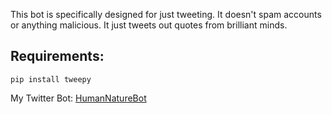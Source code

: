 This bot is specifically designed for just tweeting. It doesn't spam accounts or anything malicious. It just tweets out quotes from brilliant minds.

## Requirements:
```
pip install tweepy
```
My Twitter Bot: <a href="twitter.com/HumanNatureBot">HumanNatureBot</a>

